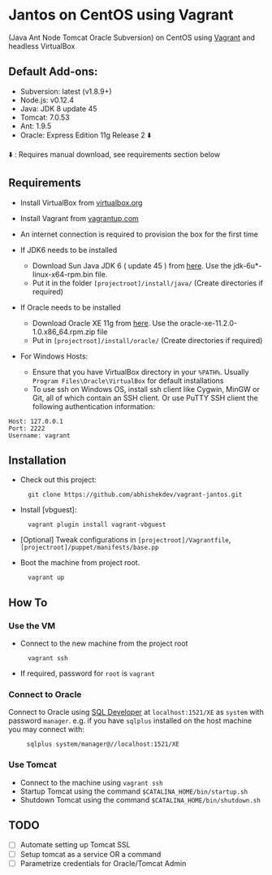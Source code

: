 
Jantos on CentOS using Vagrant
==============================

(Java Ant Node Tomcat Oracle Subversion) on CentOS using [Vagrant](http://www.vagrantup.com) and headless VirtualBox



## Default Add-ons:
- Subversion: latest (v1.8.9+)
- Node.js: v0.12.4
- Java: JDK 8 update 45
- Tomcat: 7.0.53
- Ant: 1.9.5
- Oracle: Express Edition 11g Release 2 :arrow_down:

:arrow_down: : Requires manual download, see requirements section below


## Requirements
* Install VirtualBox from [virtualbox.org](https://www.virtualbox.org)
* Install Vagrant from [vagrantup.com](http://www.vagrantup.com)
* An internet connection is required to provision the box for the first time
* If JDK6 needs to be installed
	
	- Download Sun Java JDK 6 ( update 45 ) from [here](http://www.oracle.com/technetwork/java/javasebusiness/downloads/java-archive-downloads-javase6-419409.html#jdk-6u45-oth-JPR). Use the jdk-6u*-linux-x64-rpm.bin file.
	- Put it in the folder `[projectroot]/install/java/` (Create directories if required)

* If Oracle needs to be installed
	
	- Download Oracle XE 11g from [here](http://www.oracle.com/technetwork/database/database-technologies/express-edition/downloads/index.html). Use the oracle-xe-11.2.0-1.0.x86_64.rpm.zip file
	- Put in `[projectroot]/install/oracle/` (Create directories if required)
	
* For Windows Hosts:
	- Ensure that you have VirtualBox directory in your `%PATH%`. Usually `Program Files\Oracle\VirtualBox` for default installations
	- To use ssh on Windows OS, install ssh client like Cygwin, MinGW or Git, all of which contain an SSH client. Or use PuTTY SSH client the following authentication information:
```
Host: 127.0.0.1
Port: 2222
Username: vagrant
```


## Installation
* Check out this project:

        git clone https://github.com/abhishekdev/vagrant-jantos.git

* Install [vbguest]:

        vagrant plugin install vagrant-vbguest

* [Optional] Tweak configurations in `[projectroot]/Vagrantfile`, `[projectroot]/puppet/manifests/base.pp`

* Boot the machine from project root.
		
        vagrant up


## How To

### Use the VM
- Connect to the new machine from the project root
	
        vagrant ssh	

- If required, password for `root` is `vagrant`

### Connect to Oracle
Connect to Oracle using [SQL Developer](http://www.oracle.com/technetwork/developer-tools/sql-developer/downloads/index.html) at `localhost:1521/XE` as `system` with password `manager`. 
e.g. if you have `sqlplus` installed on the host machine you may connect with:

         sqlplus system/manager@//localhost:1521/XE

### Use Tomcat
- Connect to the machine using `vagrant ssh`
- Startup Tomcat using the command `$CATALINA_HOME/bin/startup.sh`
- Shutdown Tomcat using the command `$CATALINA_HOME/bin/shutdown.sh`


## TODO
- [ ] Automate setting up Tomcat SSL
- [ ] Setup tomcat as a service OR a command
- [ ] Parametrize credentials for Oracle/Tomcat Admin
